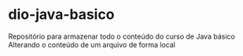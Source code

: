 # dio-java-basico
Repositório para armazenar todo o conteúdo do curso de Java básico 
Alterando o conteúdo de um arquivo de forma local 

